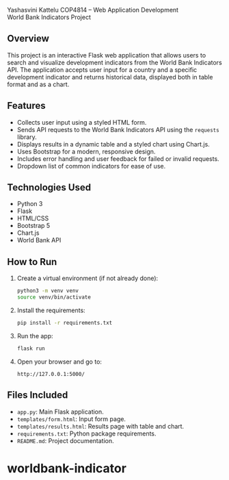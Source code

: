 
Yashasvini Kattelu
COP4814 – Web Application Development  
World Bank Indicators Project

## Overview

This project is an interactive Flask web application that allows users to search and visualize development indicators from the World Bank Indicators API. The application accepts user input for a country and a specific development indicator and returns historical data, displayed both in table format and as a chart.

## Features

- Collects user input using a styled HTML form.
- Sends API requests to the World Bank Indicators API using the `requests` library.
- Displays results in a dynamic table and a styled chart using Chart.js.
- Uses Bootstrap for a modern, responsive design.
- Includes error handling and user feedback for failed or invalid requests.
- Dropdown list of common indicators for ease of use.

## Technologies Used

- Python 3
- Flask
- HTML/CSS
- Bootstrap 5
- Chart.js
- World Bank API

## How to Run

1. Create a virtual environment (if not already done):
    ```bash
    python3 -m venv venv
    source venv/bin/activate
    ```

2. Install the requirements:
    ```bash
    pip install -r requirements.txt
    ```

3. Run the app:
    ```bash
    flask run
    ```

4. Open your browser and go to:
    ```
    http://127.0.0.1:5000/
    ```

## Files Included

- `app.py`: Main Flask application.
- `templates/form.html`: Input form page.
- `templates/results.html`: Results page with table and chart.
- `requirements.txt`: Python package requirements.
- `README.md`: Project documentation.

# worldbank-indicator
